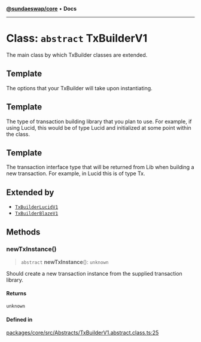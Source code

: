 [**@sundaeswap/core**](../../README.md) • **Docs**

***

# Class: `abstract` TxBuilderV1

The main class by which TxBuilder classes are extended.

## Template

The options that your TxBuilder will take upon instantiating.

## Template

The type of transaction building library that you plan to use. For example, if using Lucid, this would be of type Lucid and initialized at some point within the class.

## Template

The transaction interface type that will be returned from Lib when building a new transaction. For example, in Lucid this is of type Tx.

## Extended by

- [`TxBuilderLucidV1`](../../Lucid/classes/TxBuilderLucidV1.md)
- [`TxBuilderBlazeV1`](../../Blaze/classes/TxBuilderBlazeV1.md)

## Methods

### newTxInstance()

> `abstract` **newTxInstance**(): `unknown`

Should create a new transaction instance from the supplied transaction library.

#### Returns

`unknown`

#### Defined in

[packages/core/src/Abstracts/TxBuilderV1.abstract.class.ts:25](https://github.com/SundaeSwap-finance/sundae-sdk/blob/main/packages/core/src/Abstracts/TxBuilderV1.abstract.class.ts#L25)
